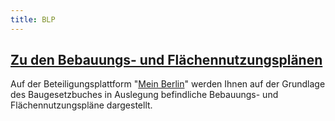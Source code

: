 ```yaml
---
title: BLP
---
```

<div class="teaser-data search">
    <div class="data">
        <a href="https://mein.berlin.de/projects/" title="Zu den Bebauungs- und Flächennutzungsplänen">
            <h2 class="header">Zu den Bebauungs- und Flächennutzungsplänen</h2>
        </a>
        <p>
            Auf der Beteiligungsplattform "<a href="https://mein.berlin.de/projects/" title="Mein Berlin">Mein Berlin</a>" werden Ihnen auf der Grundlage des Baugesetzbuches in Auslegung befindliche Bebauungs- und Flächennutzungspläne dargestellt.
        </p>
        <a href="https://mein.berlin.de/projects/" title="Zu den Bebauungs- und Flächennutzungsplänen">
            <span class="ic-ic-arrow arrow"></span>
        </a>
    </div>
</div>